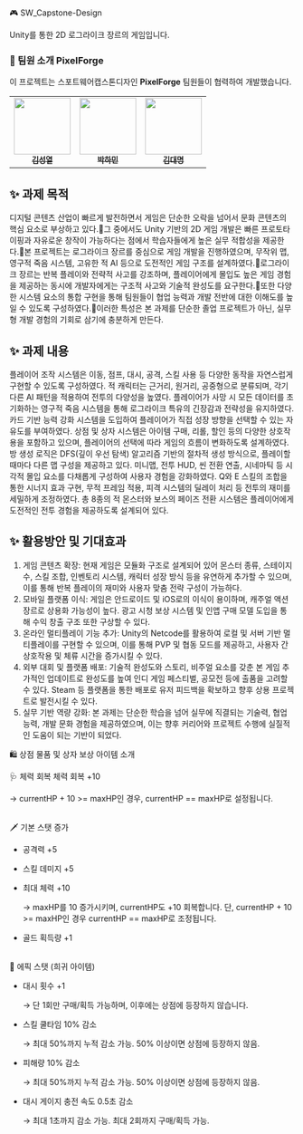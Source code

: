 🎮 SW_Capstone-Design

Unity를 통한 2D 로그라이크 장르의 게임입니다.


### 🤝 팀원 소개 PixelForge
이 프로젝트는 스포트웨어캡스톤디자인 **PixelForge** 팀원들이 협력하여 개발했습니다.

<table>
  <tbody>
    <tr>
      <td align="center"><a href="https://github.com/GithubOfHermes">
        <img src="https://github.com/GithubOfHermes.png?size=100" width="100px;" alt=""/><br /><sub><b>김성열</b></sub></a><br />
      </td>
      <td align="center"><a href="https://github.com/inNewPG">
        <img src="https://github.com/inNewPG.png?size=100" width="100px;" alt=""/><br /><sub><b>박하민</b></sub></a><br />
      </td>
      <td align="center"><a href="https://github.com/Ryder76524">
        <img src="https://github.com/Ryder76524.png?size=100" width="100px;" alt=""/><br /><sub><b>김대명</b></sub></a><br />
      </td>
    </tr>
  </tbody>
</table>

## ✨ 과제 목적
디지털 콘텐츠 산업이 빠르게 발전하면서 게임은 단순한 오락을 넘어서 문화 콘텐츠의 핵심 요소로 부상하고 있다.그 중에서도 Unity 기반의 2D 게임 개발은 빠른 프로토타이핑과 자유로운 창작이 가능하다는 점에서 학습자들에게 높은 실무 적합성을 제공한다.본 프로젝트는 로그라이크 장르를 중심으로 게임 개발을 진행하였으며, 무작위 맵, 영구적 죽음 시스템, 고유한 적 AI 등으로 도전적인 게임 구조를 설계하였다.로그라이크 장르는 반복 플레이와 전략적 사고를 강조하며, 플레이어에게 몰입도 높은 게임 경험을 제공하는 동시에 개발자에게는 구조적 사고와 기술적 완성도를 요구한다.또한 다양한 시스템 요소의 통합 구현을 통해 팀원들이 협업 능력과 개발 전반에 대한 이해도를 높일 수 있도록 구성하였다.이러한 특성은 본 과제를 단순한 졸업 프로젝트가 아닌, 실무형 개발 경험의 기회로 삼기에 충분하게 만든다.

## ✨ 과제 내용
플레이어 조작 시스템은 이동, 점프, 대시, 공격, 스킬 사용 등 다양한 동작을 자연스럽게 구현할 수 있도록 구성하였다. 
적 캐릭터는 근거리, 원거리, 공중형으로 분류되며, 각기 다른 AI 패턴을 적용하여 전투의 다양성을 높였다. 플레이어가 사망 시 모든 데이터를 초기화하는 영구적 죽음 시스템을 통해 로그라이크 특유의 긴장감과 전략성을 유지하였다. 
카드 기반 능력 강화 시스템을 도입하여 플레이어가 직접 성장 방향을 선택할 수 있는 자유도를 부여하였다. 
상점 및 상자 시스템은 아이템 구매, 리롤, 할인 등의 다양한 상호작용을 포함하고 있으며, 플레이어의 선택에 따라 게임의 흐름이 변화하도록 설계하였다. 
방 생성 로직은 DFS(깊이 우선 탐색) 알고리즘 기반의 절차적 생성 방식으로, 플레이할 때마다 다른 맵 구성을 제공하고 있다.
미니맵, 전투 HUD, 씬 전환 연출, 시네마틱 등 시각적 몰입 요소를 다채롭게 구성하여 사용자 경험을 강화하였다. 
Q와 E 스킬의 조합을 통한 시너지 효과 구현, 무적 프레임 적용, 피격 시스템의 딜레이 처리 등 전투의 재미를 세밀하게 조정하였다. 
총 8종의 적 몬스터와 보스의 페이즈 전환 시스템은 플레이어에게 도전적인 전투 경험을 제공하도록 설계되어 있다.

## ✨ 활용방안 및 기대효과
1. 게임 콘텐츠 확장: 현재 게임은 모듈화 구조로 설계되어 있어 몬스터 종류, 스테이지 수, 스킬 조합, 인벤토리 시스템, 캐릭터 성장 방식 등을 유연하게 추가할 수 있으며, 이를 통해 반복 플레이의 재미와 사용자 맞춤 전략 구성이 가능하다.
2. 모바일 플랫폼 이식: 게임은 안드로이드 및 iOS로의 이식이 용이하며, 캐주얼 액션 장르로 상용화 가능성이 높다. 광고 시청 보상 시스템 및 인앱 구매 모델 도입을 통해 수익 창출 구조 또한 구상할 수 있다.
3. 온라인 멀티플레이 기능 추가: Unity의 Netcode를 활용하여 로컬 및 서버 기반 멀티플레이를 구현할 수 있으며, 이를 통해 PVP 및 협동 모드를 제공하고, 사용자 간 상호작용 및 체류 시간을 증가시킬 수 있다.
4. 외부 대회 및 플랫폼 배포: 기술적 완성도와 스토리, 비주얼 요소를 갖춘 본 게임 추가적인 업데이트로 완성도를 높여 인디 게임 페스티벌, 공모전 등에 출품을 고려할 수 있다. Steam 등 플랫폼을 통한 배포로 유저 피드백을 확보하고 향후 상용 프로젝트로 발전시킬 수 있다.
5. 실무 기반 역량 강화: 본 과제는 단순한 학습을 넘어 실무에 직결되는 기술력, 협업 능력, 개발 문화 경험을 제공하였으며, 이는 향후 커리어와 프로젝트 수행에 실질적인 도움이 되는 기반이 되었다.

🛍️ 상점 물품 및 상자 보상 아이템 소개

🩺 체력 회복
체력 회복 +10  

  → currentHP + 10 >= maxHP인 경우, currentHP == maxHP로 설정됩니다.

<br>
🗡️ 기본 스탯 증가

- 공격력 +5
  
- 스킬 데미지 +5
  
- 최대 체력 +10
  
  → maxHP를 10 증가시키며, currentHP도 +10 회복합니다. 단, currentHP + 10 >= maxHP인 경우 currentHP == maxHP로 조정됩니다.
  
- 골드 획득량 +1

<br>
🧬 에픽 스탯 (희귀 아이템)

- 대시 횟수 +1
  
  → 단 1회만 구매/획득 가능하며, 이후에는 상점에 등장하지 않습니다.
  
- 스킬 쿨타임 10% 감소
  
  → 최대 50%까지 누적 감소 가능. 50% 이상이면 상점에 등장하지 않음.
  
- 피해량 10% 감소
  
  → 최대 50%까지 누적 감소 가능. 50% 이상이면 상점에 등장하지 않음.
  
- 대시 게이지 충전 속도 0.5초 감소
  
  → 최대 1초까지 감소 가능. 최대 2회까지 구매/획득 가능.
